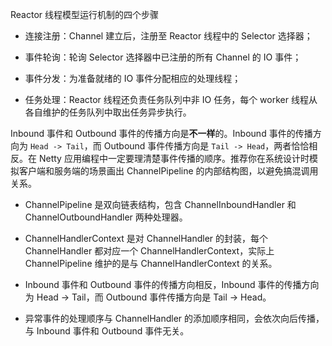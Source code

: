 Reactor 线程模型运行机制的四个步骤

- 连接注册：Channel 建立后，注册至 Reactor 线程中的 Selector 选择器；

- 事件轮询：轮询 Selector 选择器中已注册的所有 Channel 的 IO 事件；

- 事件分发：为准备就绪的 IO 事件分配相应的处理线程；

- 任务处理：Reactor 线程还负责任务队列中非 IO 任务，每个 worker 线程从各自维护的任务队列中取出任务异步执行。

Inbound 事件和 Outbound 事件的传播方向是**不一样**的。Inbound 事件的传播方向为 `Head -> Tail`，而 Outbound 事件传播方向是 `Tail -> Head`，两者恰恰相反。在 Netty 应用编程中一定要理清楚事件传播的顺序。推荐你在系统设计时模拟客户端和服务端的场景画出 ChannelPipeline 的内部结构图，以避免搞混调用关系。

- ChannelPipeline 是双向链表结构，包含 ChannelInboundHandler 和 ChannelOutboundHandler 两种处理器。

- ChannelHandlerContext 是对 ChannelHandler 的封装，每个 ChannelHandler 都对应一个 ChannelHandlerContext，实际上 ChannelPipeline 维护的是与 ChannelHandlerContext 的关系。

- Inbound 事件和 Outbound 事件的传播方向相反，Inbound 事件的传播方向为 Head -> Tail，而 Outbound 事件传播方向是 Tail -> Head。

- 异常事件的处理顺序与 ChannelHandler 的添加顺序相同，会依次向后传播，与 Inbound 事件和 Outbound 事件无关。